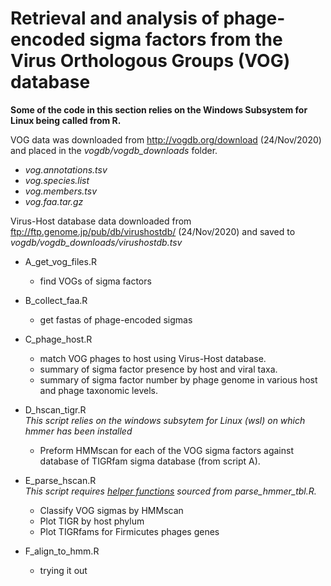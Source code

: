 # Retrieval and analysis of phage-encoded sigma factors from the  Virus Orthologous Groups (VOG) database

**Some of the code in this section relies on the Windows Subsystem for Linux being called from R.**

VOG data was downloaded from <http://vogdb.org/download> (24/Nov/2020) and placed in the *vogdb/vogdb_downloads* folder.

* *vog.annotations.tsv*
* *vog.species.list*
* *vog.members.tsv*
* *vog.faa.tar.gz*

Virus-Host database data downloaded from <ftp://ftp.genome.jp/pub/db/virushostdb/> (24/Nov/2020) and saved to *vogdb/vogdb_downloads/virushostdb.tsv*


* A_get_vog_files.R  
    * find VOGs of sigma factors  

* B_collect_faa.R  
    * get fastas of phage-encoded sigmas

* C_phage_host.R  
    * match VOG phages to host using Virus-Host database. 
    * summary of sigma factor presence by host and viral taxa.
    * summary of sigma factor number by phage genome in various host and phage taxonomic levels.

* D_hscan_tigr.R  
  *This script relies on the windows subsytem for Linux (wsl) on which hmmer has been installed*
    * Preform HMMscan for each of the VOG sigma factors against database of TIGRfam sigma database (from script A).  


* E_parse_hscan.R  
  *This script requires [helper functions](https://github.com/arendsee/rhmmer/blob/master/R/parse.R) sourced from parse_hmmer_tbl.R.*  
    * Classify VOG sigmas by HMMscan
    * Plot TIGR by host phylum
    * Plot TIGRfams for Firmicutes phages genes

* F_align_to_hmm.R 
    * trying it out 


